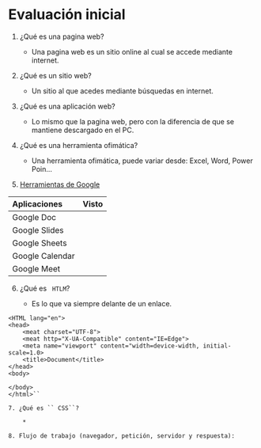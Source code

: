 # Evaluación inicial

1. ¿Qué es una pagina web?

	* Una pagina web es un sitio online al cual se accede mediante internet.

2. ¿Qué es un sitio web?

	* Un sitio al que acedes mediante búsquedas en internet.

3. ¿Qué es una aplicación web?

	* Lo mismo que la pagina web, pero con la diferencia de que se mantiene descargado en el PC.


4. ¿Qué es una herramienta ofimática?

	* Una herramienta ofimática, puede variar desde: Excel, Word, Power Poin... 

5. [Herramientas de Google](https://www.google.com/intl/es-419/chrome/browser-tools/ "Descargar Chrome")

|Aplicaciones|Visto|
|:-----|:-----|
|Google Doc|
|Google Slides|
|Google Sheets|
|Google Calendar|
|Google Meet|

6. ¿Qué es `` HTLM``?

	* Es lo que va siempre delante de un enlace.

``` <!DOCTYPE html>
<HTML lang="en">
<head>
    <meat charset="UTF-8">
    <meat http="X-UA-Compatible" content="IE=Edge">
    <meta name="viewport" content="width=device-width, initial-scale=1.0>
    <title>Document</title>
</head>
<body>

</body>
</html>``

7. ¿Qué es `` CSS``?

	*

8. Flujo de trabajo (navegador, petición, servidor y respuesta):

